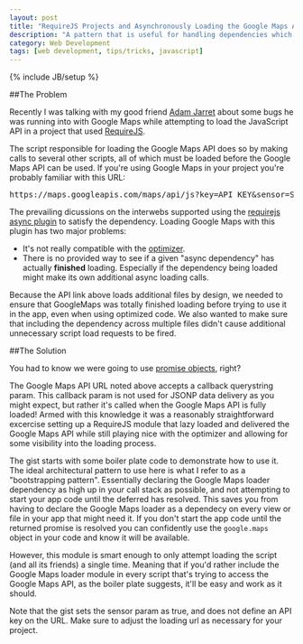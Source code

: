 ```yaml
---
layout: post
title: "RequireJS Projects and Asynchronously Loading the Google Maps API"
description: "A pattern that is useful for handling dependencies which asynchronously load their own dependencies. Like google maps."
category: Web Development
tags: [web development, tips/tricks, javascript]
---
```

{% include JB/setup %}

##The Problem

Recently I was talking with my good friend [Adam Jarret](http://adamjarret.com/) about some bugs he was running into with Google Maps while attempting to load the JavaScript API in a project that used [RequireJS](http://requirejs.org/).

The script responsible for loading the Google Maps API does so by making calls to several other scripts, all of which must be loaded before the Google Maps API can be used. If you're using Google Maps in your project you're probably familiar with this URL:

<pre>
https://maps.googleapis.com/maps/api/js?key=API_KEY&sensor=SET_TO_TRUE_OR_FALSE
</pre>

The prevailing dicussions on the interwebs supported using the [requirejs async plugin](https://github.com/millermedeiros/requirejs-plugins/blob/master/src/async.js) to satisfy the dependency. Loading Google Maps with this plugin has two major problems:
 
 - It's not really compatible with the [optimizer](http://requirejs.org/docs/optimization.html).
 - There is no provided way to see if a given "async dependency" has actually **finished** loading. Especially if the dependency being loaded might make its own additional async loading calls.
 
 Because the API link above loads additional files by design, we needed to ensure that GoogleMaps was totally finished loading before trying to use it in the app, even when using optimized code. We also wanted to make sure that including the dependency across multiple files didn't cause additional unnecessary script load requests to be fired.
 
##The Solution

You had to know we were going to use [promise objects](http://api.jquery.com/promise/), right? 

The Google Maps API URL noted above accepts a callback querystring param. This callback param is not used for JSONP data delivery as you might expect, but rather it's called when the Google Maps API is fully loaded! Armed with this knowledge it was a reasonably straightforward excercise setting up a RequireJS module that lazy loaded and delivered the Google Maps API while still playing nice with the optimizer and allowing for some visibility into the loading process.

The gist starts with some boiler plate code to demonstrate how to use it. The ideal architectural pattern to use here is what I refer to as a "bootstrapping pattern". Essentially declaring the Google Maps loader dependency as high up in your call stack as possible, and not attempting to start your app code until the deferred has resolved. This saves you from having to declare the Google Maps loader as a dependecy on every view or file in your app that might need it. If you don't start the app code until the returned promise is resolved you can confidently use the `google.maps` object in your code and know it will be available.

However, this module is smart enough to only attempt loading the script (and all its friends) a single time. Meaning that if you'd rather include the Google Maps loader module in every script that's trying to access the Google Maps API, as the boiler plate suggests, it'll be easy and work as it should.

Note that the gist sets the sensor param as true, and does not define an API key on the URL. Make sure to adjust the loading url as necessary for your project.

<script src="https://gist.github.com/MattSurabian/7868115.js"></script>

 
 